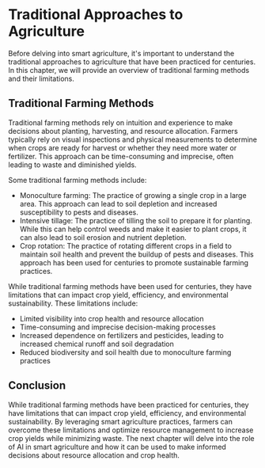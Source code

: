 Traditional Approaches to Agriculture
======================================================================

Before delving into smart agriculture, it's important to understand the traditional approaches to agriculture that have been practiced for centuries. In this chapter, we will provide an overview of traditional farming methods and their limitations.

Traditional Farming Methods
---------------------------

Traditional farming methods rely on intuition and experience to make decisions about planting, harvesting, and resource allocation. Farmers typically rely on visual inspections and physical measurements to determine when crops are ready for harvest or whether they need more water or fertilizer. This approach can be time-consuming and imprecise, often leading to waste and diminished yields.

Some traditional farming methods include:

* Monoculture farming: The practice of growing a single crop in a large area. This approach can lead to soil depletion and increased susceptibility to pests and diseases.
* Intensive tillage: The practice of tilling the soil to prepare it for planting. While this can help control weeds and make it easier to plant crops, it can also lead to soil erosion and nutrient depletion.
* Crop rotation: The practice of rotating different crops in a field to maintain soil health and prevent the buildup of pests and diseases. This approach has been used for centuries to promote sustainable farming practices.

While traditional farming methods have been used for centuries, they have limitations that can impact crop yield, efficiency, and environmental sustainability. These limitations include:

* Limited visibility into crop health and resource allocation
* Time-consuming and imprecise decision-making processes
* Increased dependence on fertilizers and pesticides, leading to increased chemical runoff and soil degradation
* Reduced biodiversity and soil health due to monoculture farming practices

Conclusion
----------

While traditional farming methods have been practiced for centuries, they have limitations that can impact crop yield, efficiency, and environmental sustainability. By leveraging smart agriculture practices, farmers can overcome these limitations and optimize resource management to increase crop yields while minimizing waste. The next chapter will delve into the role of AI in smart agriculture and how it can be used to make informed decisions about resource allocation and crop health.
